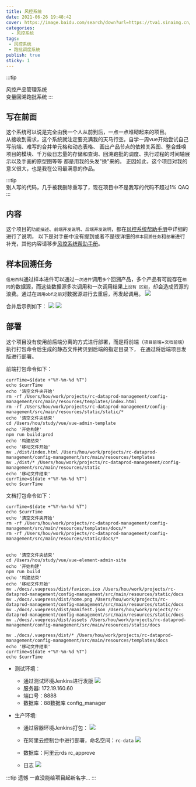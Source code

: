 ```yaml
---
title: 风控系统
date: 2021-06-26 19:48:42
cover: https://image.baidu.com/search/down?url=https://tva1.sinaimg.cn/large/008i3skNly1grw5fk4rnxj318k0ljn55.jpg
categories:
  - 风控系统
tags:
 - 风控系统
 - 跑批调度系统
publish: true
sticky: 1
---
```



:::tip 

风控产品管理系统    
变量回溯跑批系统
:::

<!-- more -->

## 写在前面
这个系统可以说是完全由我一个人从前到后，一点一点堆砌起来的项目。    
从接收到需求，这个系统就注定要充满我的天马行空。自学一周vue开始尝试自己写前端、难写的合并单元格和动态表格、
画出产品节点的依赖关系图、整合蜂嗅项目的模块、千万级日志量的存储和查询、回溯跑批的调度、执行过程的时间轴展示以及手画的原型图等等
都是用我的头发"换"来的。
正因如此，这个项目对我的意义很大，也是我在公司最满意的作品。

:::tip    
别人写的代码，几乎被我删除重写了，现在项目中不是我写的代码不超过1% QAQ
:::


## 内容
这个项目的`功能描述`、`前端开发说明`、`后端开发说明`，都在[风控系统帮助手册](http://dpm.ypcredit.com/docs/)中详细的进行了说明，
以下是对手册中没有提到或者不是很详细的`样本回溯任务`和`部署`进行补充，其他内容请移步[风控系统帮助手册](http://dpm.ypcredit.com/docs/)。

## 样本回溯任务
`信用百科`通过样本进件可以通过`一次进件`调用`多个`回溯产品，多个产品有可能存在`相同`的数据源，而这些数据源多次调用和一次调用结果上`没有
区别`，却会造成资源的浪费。通过在`调用obf之前`对数据源进行去重后，再发起调用。
![](https://image.baidu.com/search/down?url=https://tva1.sinaimg.cn/large/008i3skNly1grwxfjyc17j31dj0u0e12.jpg)

合并后示例如下：
![](https://image.baidu.com/search/down?url=https://tva1.sinaimg.cn/large/008i3skNly1grwxgh39uxj30uc0cmq4i.jpg)
![](https://image.baidu.com/search/down?url=https://tva1.sinaimg.cn/large/008i3skNly1grwxh9woqtj31bp0l940r.jpg)

## 部署
这个项目没有使用前后端分离的方式进行部署，而是将前端（`项目前端`+`文档前端`）执行打包命令后生成的静态文件拷贝到后端的指定目录下，
在通过将后端项目发版进行部署。

前端打包命令如下：

```shell script
currTime=$(date +"%Y-%m-%d %T")
echo $currTime
echo '清空文件夹开始'
rm -rf /Users/hou/work/projects/rc-dataprod-management/config-management/src/main/resources/templates/index.html
rm -rf /Users/hou/work/projects/rc-dataprod-management/config-management/src/main/resources/static/static/*
echo '清空文件夹结束'
cd /Users/hou/study/vue/vue-admin-template
echo '开始构建'
npm run build:prod
echo '构建结束'
echo '移动文件开始'
mv ./dist/index.html /Users/hou/work/projects/rc-dataprod-management/config-management/src/main/resources/templates
mv ./dist/* /Users/hou/work/projects/rc-dataprod-management/config-management/src/main/resources/static
echo '移动文件结束'
currTime=$(date +"%Y-%m-%d %T")
echo $currTime
```

文档打包命令如下：
```shell script
currTime=$(date +"%Y-%m-%d %T")
echo $currTime
echo '清空文件夹开始'
rm -rf /Users/hou/work/projects/rc-dataprod-management/config-management/src/main/resources/templates/docs/*
rm -rf /Users/hou/work/projects/rc-dataprod-management/config-management/src/main/resources/static/docs/*


echo '清空文件夹结束'
cd /Users/hou/study/vue/vue-element-admin-site
echo '开始构建'
npm run build
echo '构建结束'
echo '移动文件开始'
mv ./docs/.vuepress/dist/favicon.ico /Users/hou/work/projects/rc-dataprod-management/config-management/src/main/resources/static/docs
mv ./docs/.vuepress/dist/home.png /Users/hou/work/projects/rc-dataprod-management/config-management/src/main/resources/static/docs
mv ./docs/.vuepress/dist/manifest.json /Users/hou/work/projects/rc-dataprod-management/config-management/src/main/resources/static/docs
mv ./docs/.vuepress/dist/assets /Users/hou/work/projects/rc-dataprod-management/config-management/src/main/resources/static/docs

mv ./docs/.vuepress/dist/* /Users/hou/work/projects/rc-dataprod-management/config-management/src/main/resources/templates/docs
echo '移动文件结束'
currTime=$(date +"%Y-%m-%d %T")
echo $currTime
```

+ 测试环境：
    + 通过测试环境Jenkins进行发版
    ![](https://image.baidu.com/search/down?url=https://tva1.sinaimg.cn/large/008i3skNly1grw64uv3owj31h30iwgq4.jpg)
    + 服务器: 172.19.160.60
    + 端口号：8888
    + 数据库：88数据库 config_manager

+ 生产环境:
    + 通过容器环境Jenkins打包：
    ![](https://image.baidu.com/search/down?url=https://tva1.sinaimg.cn/large/008i3skNly1grw67bmwj5j31fv0sswon.jpg)
    
    + 在阿里云控制台中进行部署，命名空间：`rc-data`
    ![](https://image.baidu.com/search/down?url=https://tva1.sinaimg.cn/large/008i3skNly1grw68mg9ecj31hb0qx471.jpg)
    + 数据库：阿里云rds rc_approve
    + 日志
    ![](https://image.baidu.com/search/down?url=https://tva1.sinaimg.cn/large/008i3skNly1grw69xj3tij31hb0r1tig.jpg)

:::tip 遗憾
一直没能给项目起新名字... 
:::
